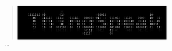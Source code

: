 
<blockquote>
    <pre id="tiresult" style="font-size: 9px; background-color: #000000; font-weight: bold; padding: 4px 5px; --fs: 9px;"><b style="color:#000000">10011101000011000010100100011011100011011110001101010111011001110010100011100100101101101111101101110010110000011100011001100</b>
    <b style="color:#000000">111000111</b><b style="color:#060606">1</b><b style="color:#101010">1</b><b style="color:#010101">1</b><b style="color:#000000">0100010</b><b style="color:#070707">1</b><b style="color:#1C1C1C">0</b><b style="color:#060606">0</b><b style="color:#000000">111010000111000010000</b><b style="color:#040404">1</b><b style="color:#000000">111111010001100111110010101</b><b style="color:#0D0D0D">0</b><b style="color:#0A0A0A">1</b><b style="color:#000000">10010100000010111001001000100101</b><b style="color:#040404">0</b><b style="color:#010101">1</b><b style="color:#000000">101001110010111101</b>
    <b style="color:#000000">1</b><b style="color:#4F4F4F">1</b><b style="color:#7E7E7E">1</b><b style="color:#7C7C7C">1</b><b style="color:#979797">1</b><b style="color:#858585">0</b><b style="color:#7B7B7B">1</b><b style="color:#727272">0</b><b style="color:#030303">0</b><b style="color:#4C4C4C">0</b><b style="color:#B7B7B7">0</b><b style="color:#070707">0</b><b style="color:#000000">1001101</b><b style="color:#333333">0</b><b style="color:#A4A4A4">1</b><b style="color:#2F2F2F">0</b><b style="color:#000000">101001110011001111</b><b style="color:#161616">0</b><b style="color:#737373">1</b><b style="color:#7F7F7F">0</b><b style="color:#787878">0</b><b style="color:#858585">1</b><b style="color:#5E5E5E">1</b><b style="color:#030303">1</b><b style="color:#000000">110000000100101011100011</b><b style="color:#989898">1</b><b style="color:#7B7B7B">0</b><b style="color:#000000">00101101111110101101001001001</b><b style="color:#151515">1</b><b style="color:#6D6D6D">0</b><b style="color:#838383">0</b><b style="color:#797979">1</b><b style="color:#818181">1</b><b style="color:#7D7D7D">1</b><b style="color:#111111">1</b><b style="color:#212121">1</b><b style="color:#949494">1</b><b style="color:#141414">0</b><b style="color:#000000">10000</b><b style="color:#363636">0</b><b style="color:#7E7E7E">0</b><b style="color:#858585">0</b><b style="color:#979797">0</b><b style="color:#7D7D7D">1</b><b style="color:#777777">0</b><b style="color:#121212">0</b><b style="color:#000000">1</b>
    <b style="color:#000000">1</b><b style="color:#080808">1</b><b style="color:#0B0B0B">0</b><b style="color:#191919">1</b><b style="color:#CBCBCB">0</b><b style="color:#525252">0</b><b style="color:#050505">1</b><b style="color:#0B0B0B">0</b><b style="color:#000000">0</b><b style="color:#555555">1</b><b style="color:#CACACA">1</b><b style="color:#525252">1</b><b style="color:#6B6B6B">1</b><b style="color:#777777">1</b><b style="color:#3D3D3D">0</b><b style="color:#000000">10</b><b style="color:#232323">1</b><b style="color:#696969">11</b><b style="color:#7A7A7A">1</b><b style="color:#1C1C1C">1</b><b style="color:#000000">10</b><b style="color:#070707">0</b><b style="color:#676767">0</b><b style="color:#474747">1</b><b style="color:#656565">1</b><b style="color:#787878">1</b><b style="color:#616161">1</b><b style="color:#0D0D0D">0</b><b style="color:#000000">0</b><b style="color:#030303">0</b><b style="color:#4F4F4F">1</b><b style="color:#757575">0</b><b style="color:#6B6B6B">0</b><b style="color:#444444">1</b><b style="color:#6A6A6A">0</b><b style="color:#242424">0</b><b style="color:#000000">0</b><b style="color:#696969">0</b><b style="color:#D5D5D5">1</b><b style="color:#2B2B2B">0</b><b style="color:#010101">0</b><b style="color:#0F0F0F">1</b><b style="color:#242424">1</b><b style="color:#000000">01</b><b style="color:#5F5F5F">0</b><b style="color:#4B4B4B">1</b><b style="color:#5C5C5C">1</b><b style="color:#727272">0</b><b style="color:#6D6D6D">1</b><b style="color:#1F1F1F">1</b><b style="color:#000000">10</b><b style="color:#252525">0</b><b style="color:#686868">1</b><b style="color:#6E6E6E">1</b><b style="color:#6F6F6F">0</b><b style="color:#494949">0</b><b style="color:#020202">0</b><b style="color:#000000">0</b><b style="color:#070707">0</b><b style="color:#616161">0</b><b style="color:#6B6B6B">0</b><b style="color:#666666">0</b><b style="color:#4A4A4A">0</b><b style="color:#090909">0</b><b style="color:#000000">01</b><b style="color:#A8A8A8">1</b><b style="color:#878787">0</b><b style="color:#000000">11</b><b style="color:#2F2F2F">1</b><b style="color:#727272">0</b><b style="color:#0A0A0A">0</b><b style="color:#000000">10100011010001111111101</b><b style="color:#131313">1</b><b style="color:#B8B8B8">0</b><b style="color:#808080">0</b><b style="color:#131313">1</b><b style="color:#040404">0</b><b style="color:#0C0C0C">0</b><b style="color:#2B2B2B">0</b><b style="color:#020202">0</b><b style="color:#313131">0</b><b style="color:#D3D3D3">1</b><b style="color:#1D1D1D">1</b><b style="color:#000000">00011</b><b style="color:#050505">0</b><b style="color:#060606">0</b><b style="color:#515151">0</b><b style="color:#CCCCCC">0</b><b style="color:#1A1A1A">1</b><b style="color:#0A0A0A">0</b><b style="color:#010101">0</b><b style="color:#000000">0</b>
    <b style="color:#000000">111</b><b style="color:#0B0B0B">1</b><b style="color:#C4C4C4">0</b><b style="color:#474747">1</b><b style="color:#000000">001</b><b style="color:#535353">0</b><b style="color:#D2D2D2">1</b><b style="color:#404040">0</b><b style="color:#111111">0</b><b style="color:#595959">1</b><b style="color:#D3D3D3">1</b><b style="color:#1F1F1F">1</b><b style="color:#000000">0</b><b style="color:#0A0A0A">1</b><b style="color:#1C1C1C">1</b><b style="color:#3F3F3F">0</b><b style="color:#DADADA">1</b><b style="color:#363636">1</b><b style="color:#000000">11</b><b style="color:#0D0D0D">0</b><b style="color:#CCCCCC">1</b><b style="color:#868686">0</b><b style="color:#1B1B1B">0</b><b style="color:#262626">0</b><b style="color:#C2C2C2">1</b><b style="color:#727272">1</b><b style="color:#000000">1</b><b style="color:#707070">1</b><b style="color:#BCBCBC">0</b><b style="color:#2A2A2A">1</b><b style="color:#151515">1</b><b style="color:#4E4E4E">0</b><b style="color:#DEDEDE">0</b><b style="color:#434343">0</b><b style="color:#000000">1</b><b style="color:#101010">0</b><b style="color:#6B6B6B">0</b><b style="color:#949494">0</b><b style="color:#8D8D8D">0</b><b style="color:#666666">1</b><b style="color:#1A1A1A">1</b><b style="color:#000000">0</b><b style="color:#010101">0</b><b style="color:#B8B8B8">1</b><b style="color:#9D9D9D">1</b><b style="color:#1E1E1E">0</b><b style="color:#151515">0</b><b style="color:#737373">1</b><b style="color:#C0C0C0">1</b><b style="color:#0E0E0E">0</b><b style="color:#232323">1</b><b style="color:#C6C6C6">0</b><b style="color:#6C6C6C">0</b><b style="color:#333333">0</b><b style="color:#424242">1</b><b style="color:#C2C2C2">1</b><b style="color:#6B6B6B">0</b><b style="color:#000000">10</b><b style="color:#323232">0</b><b style="color:#4B4B4B">0</b><b style="color:#555555">1</b><b style="color:#B0B0B0">1</b><b style="color:#8B8B8B">1</b><b style="color:#000000">10</b><b style="color:#A4A4A4">0</b><b style="color:#8F8F8F">1</b><b style="color:#121212">0</b><b style="color:#343434">1</b><b style="color:#B1B1B1">0</b><b style="color:#7D7D7D">0</b><b style="color:#000000">100001000</b><b style="color:#545454">1</b><b style="color:#7A7A7A">0</b><b style="color:#767676">101</b><b style="color:#7A7A7A">1</b><b style="color:#525252">0</b><b style="color:#000000">11111010</b><b style="color:#454545">0</b><b style="color:#D5D5D5">1</b><b style="color:#121212">0</b><b style="color:#000000">11001</b><b style="color:#313131">0</b><b style="color:#CCCCCC">0</b><b style="color:#1C1C1C">1</b><b style="color:#000000">0111001</b><b style="color:#464646">1</b><b style="color:#C4C4C4">1</b><b style="color:#0C0C0C">1</b><b style="color:#000000">001</b>
    <b style="color:#000000">001</b><b style="color:#0D0D0D">1</b><b style="color:#C7C7C7">1</b><b style="color:#494949">0</b><b style="color:#000000">111</b><b style="color:#565656">1</b><b style="color:#CACACA">0</b><b style="color:#0A0A0A">0</b><b style="color:#000000">1</b><b style="color:#2B2B2B">1</b><b style="color:#D7D7D7">1</b><b style="color:#2A2A2A">0</b><b style="color:#000000">001</b><b style="color:#1D1D1D">0</b><b style="color:#D5D5D5">0</b><b style="color:#323232">1</b><b style="color:#000000">00</b><b style="color:#0D0D0D">0</b><b style="color:#C9C9C9">0</b><b style="color:#555555">1</b><b style="color:#000000">01</b><b style="color:#AAAAAA">0</b><b style="color:#858585">0</b><b style="color:#000000">1</b><b style="color:#9A9A9A">1</b><b style="color:#9E9E9E">0</b><b style="color:#000000">10</b><b style="color:#171717">0</b><b style="color:#D1D1D1">1</b><b style="color:#414141">1</b><b style="color:#000000">1011</b><b style="color:#141414">0</b><b style="color:#767676">0</b><b style="color:#CDCDCD">0</b><b style="color:#181818">0</b><b style="color:#000000">0</b><b style="color:#B4B4B4">1</b><b style="color:#767676">1</b><b style="color:#000000">01</b><b style="color:#353535">1</b><b style="color:#D9D9D9">0</b><b style="color:#1E1E1E">1</b><b style="color:#373737">1</b><b style="color:#DBDBDB">0</b><b style="color:#787878">0</b><b style="color:#555555">0</b><b style="color:#545454">0</b><b style="color:#666666">0</b><b style="color:#474747">0</b><b style="color:#000000">1</b><b style="color:#787878">0</b><b style="color:#929292">0</b><b style="color:#4E4E4E">1</b><b style="color:#4A4A4A">0</b><b style="color:#A5A5A5">0</b><b style="color:#ACACAC">0</b><b style="color:#000000">00</b><b style="color:#A3A3A3">1</b><b style="color:#B6B6B6">0</b><b style="color:#6E6E6E">0</b><b style="color:#A7A7A7">1</b><b style="color:#C1C1C1">1</b><b style="color:#131313">0</b><b style="color:#000000">001000010</b><b style="color:#0C0C0C">1</b><b style="color:#111111">10000</b><b style="color:#0B0B0B">0</b><b style="color:#000000">00111111</b><b style="color:#242424">1</b><b style="color:#D0D0D0">0</b><b style="color:#5C5C5C">0</b><b style="color:#000000">10000</b><b style="color:#313131">1</b><b style="color:#CFCFCF">1</b><b style="color:#191919">0</b><b style="color:#000000">0100000</b><b style="color:#454545">1</b><b style="color:#C7C7C7">0</b><b style="color:#0A0A0A">1</b><b style="color:#000000">010</b>
    <b style="color:#000000">011</b><b style="color:#0B0B0B">0</b><b style="color:#B1B1B1">1</b><b style="color:#414141">1</b><b style="color:#000000">100</b><b style="color:#4D4D4D">1</b><b style="color:#B4B4B4">0</b><b style="color:#0C0C0C">0</b><b style="color:#000000">0</b><b style="color:#2A2A2A">0</b><b style="color:#BFBFBF">0</b><b style="color:#252525">1</b><b style="color:#000000">0</b><b style="color:#4D4D4D">0</b><b style="color:#6D6D6D">0</b><b style="color:#797979">1</b><b style="color:#BFBFBF">1</b><b style="color:#808080">0</b><b style="color:#6C6C6C">0</b><b style="color:#212121">1</b><b style="color:#080808">1</b><b style="color:#B3B3B3">0</b><b style="color:#4E4E4E">0</b><b style="color:#000000">10</b><b style="color:#999999">1</b><b style="color:#757575">1</b><b style="color:#000000">0</b><b style="color:#2A2A2A">0</b><b style="color:#9E9E9E">0</b><b style="color:#7A7A7A">0</b><b style="color:#606060">0</b><b style="color:#686868">1</b><b style="color:#D6D6D6">0</b><b style="color:#414141">0</b><b style="color:#000000">0</b><b style="color:#5F5F5F">1</b><b style="color:#808080">0</b><b style="color:#6D6D6D">1</b><b style="color:#696969">0</b><b style="color:#8E8E8E">0</b><b style="color:#838383">0</b><b style="color:#080808">1</b><b style="color:#000000">0</b><b style="color:#B0B0B0">0</b><b style="color:#9C9C9C">0</b><b style="color:#606060">1</b><b style="color:#6C6C6C">0</b><b style="color:#9E9E9E">0</b><b style="color:#6D6D6D">1</b><b style="color:#000000">0</b><b style="color:#010101">0</b><b style="color:#656565">0</b><b style="color:#939393">1</b><b style="color:#717171">0</b><b style="color:#676767">0</b><b style="color:#6A6A6A">1</b><b style="color:#151515">0</b><b style="color:#000000">1</b><b style="color:#7C7C7C">0</b><b style="color:#999999">0</b><b style="color:#5A5A5A">0</b><b style="color:#5D5D5D">0</b><b style="color:#787878">0</b><b style="color:#B4B4B4">1</b><b style="color:#626262">1</b><b style="color:#010101">1</b><b style="color:#959595">0</b><b style="color:#787878">1</b><b style="color:#000000">0</b><b style="color:#050505">1</b><b style="color:#898989">1</b><b style="color:#9D9D9D">1</b><b style="color:#151515">1</b><b style="color:#000000">100111111010101010110111</b><b style="color:#3B3B3B">1</b><b style="color:#9A9A9A">1</b><b style="color:#898989">1</b><b style="color:#707070">1</b><b style="color:#6D6D6D">1</b><b style="color:#737373">1</b><b style="color:#101010">1</b><b style="color:#282828">0</b><b style="color:#BDBDBD">1</b><b style="color:#808080">0</b><b style="color:#747474">0</b><b style="color:#757575">0</b><b style="color:#787878">1</b><b style="color:#5F5F5F">0</b><b style="color:#000000">1</b><b style="color:#333333">1</b><b style="color:#787878">1</b><b style="color:#8E8E8E">0</b><b style="color:#BABABA">1</b><b style="color:#7B7B7B">0</b><b style="color:#717171">0</b><b style="color:#111111">1</b><b style="color:#000000">0</b>
    <b style="color:#000000">0001</b><b style="color:#0D0D0D">1</b><b style="color:#040404">0</b><b style="color:#000000">000</b><b style="color:#050505">0</b><b style="color:#0D0D0D">1</b><b style="color:#000000">01</b><b style="color:#030303">1</b><b style="color:#0E0E0E">1</b><b style="color:#020202">1</b><b style="color:#000000">1</b><b style="color:#101010">1</b><b style="color:#171717">0</b><b style="color:#141414">0</b><b style="color:#0E0E0E">1</b><b style="color:#141414">1</b><b style="color:#171717">1</b><b style="color:#070707">1</b><b style="color:#000000">0</b><b style="color:#0D0D0D">1</b><b style="color:#050505">0</b><b style="color:#000000">01</b><b style="color:#0B0B0B">0</b><b style="color:#080808">0</b><b style="color:#000000">1</b><b style="color:#030303">1</b><b style="color:#252525">0</b><b style="color:#414141">0</b><b style="color:#484848">1</b><b style="color:#7E7E7E">1</b><b style="color:#B9B9B9">1</b><b style="color:#191919">1</b><b style="color:#000000">0</b><b style="color:#060606">0</b><b style="color:#151515">0</b><b style="color:#1D1D1D">01</b><b style="color:#0E0E0E">1</b><b style="color:#000000">11</b><b style="color:#010101">1</b><b style="color:#B9B9B9">0</b><b style="color:#777777">1</b><b style="color:#0A0A0A">0</b><b style="color:#1E1E1E">0</b><b style="color:#0E0E0E">1</b><b style="color:#000000">1110</b><b style="color:#070707">0</b><b style="color:#1A1A1A">0</b><b style="color:#1E1E1E">1</b><b style="color:#1A1A1A">0</b><b style="color:#050505">1</b><b style="color:#000000">01</b><b style="color:#111111">0</b><b style="color:#1F1F1F">0</b><b style="color:#121212">1</b><b style="color:#020202">1</b><b style="color:#121212">0</b><b style="color:#141414">1</b><b style="color:#000000">0</b><b style="color:#0A0A0A">0</b><b style="color:#080808">0</b><b style="color:#000000">001</b><b style="color:#131313">0</b><b style="color:#080808">0</b><b style="color:#000000">10100111010111100001100011</b><b style="color:#121212">0</b><b style="color:#1D1D1D">0</b><b style="color:#1C1C1C">1</b><b style="color:#111111">0</b><b style="color:#010101">1</b><b style="color:#020202">1</b><b style="color:#0E0E0E">0</b><b style="color:#141414">0</b><b style="color:#151515">01</b><b style="color:#161616">0</b><b style="color:#111111">0</b><b style="color:#000000">1</b><b style="color:#090909">1</b><b style="color:#161616">0</b><b style="color:#131313">0</b><b style="color:#0E0E0E">0</b><b style="color:#151515">10</b><b style="color:#030303">1</b><b style="color:#000000">0</b>
    <b style="color:#000000">11011001011000010111010111101001</b><b style="color:#191919">0</b><b style="color:#747474">0</b><b style="color:#717171">1</b><b style="color:#6D6D6D">1</b><b style="color:#5A5A5A">1</b><b style="color:#161616">0</b><b style="color:#000000">1110110011</b><b style="color:#626262">0</b><b style="color:#3F3F3F">0</b><b style="color:#000000">100001110110110111000000110111001001100001000100011101111000111100000101010</b>
    </pre>
</blockquote>
```
